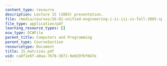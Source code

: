 ```yaml
---
content_type: resource
description: Lecture 15 (2003) presentation.
file: /media/courses/16-01-unified-engineering-i-ii-iii-iv-fall-2005-spring-2006/ca8f1e6fa0aa767838719e029fbf047e_15_matrices.pdf
file_type: application/pdf
learning_resource_types: []
ocw_type: OCWFile
parent_title: Computers and Programming
parent_type: CourseSection
resourcetype: Document
title: 15_matrices.pdf
uid: ca8f1e6f-a0aa-7678-3871-9e029fbf047e
---
```

